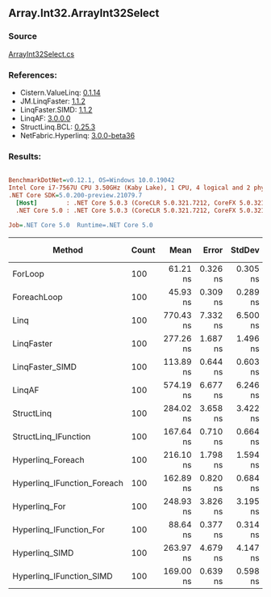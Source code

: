 ﻿## Array.Int32.ArrayInt32Select

### Source
[ArrayInt32Select.cs](../LinqBenchmarks/Array/Int32/ArrayInt32Select.cs)

### References:
- Cistern.ValueLinq: [0.1.14](https://www.nuget.org/packages/Cistern.ValueLinq/0.1.14)
- JM.LinqFaster: [1.1.2](https://www.nuget.org/packages/JM.LinqFaster/1.1.2)
- LinqFaster.SIMD: [1.1.2](https://www.nuget.org/packages/LinqFaster.SIMD/1.0.3)
- LinqAF: [3.0.0.0](https://www.nuget.org/packages/LinqAF/3.0.0.0)
- StructLinq.BCL: [0.25.3](https://www.nuget.org/packages/StructLinq.BCL/0.25.3)
- NetFabric.Hyperlinq: [3.0.0-beta36](https://www.nuget.org/packages/NetFabric.Hyperlinq/3.0.0-beta36)

### Results:
``` ini

BenchmarkDotNet=v0.12.1, OS=Windows 10.0.19042
Intel Core i7-7567U CPU 3.50GHz (Kaby Lake), 1 CPU, 4 logical and 2 physical cores
.NET Core SDK=5.0.200-preview.21079.7
  [Host]        : .NET Core 5.0.3 (CoreCLR 5.0.321.7212, CoreFX 5.0.321.7212), X64 RyuJIT
  .NET Core 5.0 : .NET Core 5.0.3 (CoreCLR 5.0.321.7212, CoreFX 5.0.321.7212), X64 RyuJIT

Job=.NET Core 5.0  Runtime=.NET Core 5.0  

```
|                      Method | Count |      Mean |    Error |   StdDev | Ratio | RatioSD |  Gen 0 | Gen 1 | Gen 2 | Allocated |
|---------------------------- |------ |----------:|---------:|---------:|------:|--------:|-------:|------:|------:|----------:|
|                     ForLoop |   100 |  61.21 ns | 0.326 ns | 0.305 ns |  1.00 |    0.00 |      - |     - |     - |         - |
|                 ForeachLoop |   100 |  45.93 ns | 0.309 ns | 0.289 ns |  0.75 |    0.01 |      - |     - |     - |         - |
|                        Linq |   100 | 770.43 ns | 7.332 ns | 6.500 ns | 12.58 |    0.15 | 0.0229 |     - |     - |      48 B |
|                  LinqFaster |   100 | 277.26 ns | 1.687 ns | 1.496 ns |  4.53 |    0.04 | 0.2027 |     - |     - |     424 B |
|             LinqFaster_SIMD |   100 | 113.89 ns | 0.644 ns | 0.603 ns |  1.86 |    0.01 | 0.2027 |     - |     - |     424 B |
|                      LinqAF |   100 | 574.19 ns | 6.677 ns | 6.246 ns |  9.38 |    0.13 |      - |     - |     - |         - |
|                  StructLinq |   100 | 284.02 ns | 3.658 ns | 3.422 ns |  4.64 |    0.06 | 0.0153 |     - |     - |      32 B |
|        StructLinq_IFunction |   100 | 167.64 ns | 0.710 ns | 0.664 ns |  2.74 |    0.02 |      - |     - |     - |         - |
|           Hyperlinq_Foreach |   100 | 216.10 ns | 1.798 ns | 1.594 ns |  3.53 |    0.03 |      - |     - |     - |         - |
| Hyperlinq_IFunction_Foreach |   100 | 162.89 ns | 0.820 ns | 0.684 ns |  2.66 |    0.02 |      - |     - |     - |         - |
|               Hyperlinq_For |   100 | 248.93 ns | 3.826 ns | 3.195 ns |  4.06 |    0.05 |      - |     - |     - |         - |
|     Hyperlinq_IFunction_For |   100 |  88.64 ns | 0.377 ns | 0.314 ns |  1.45 |    0.01 |      - |     - |     - |         - |
|              Hyperlinq_SIMD |   100 | 263.97 ns | 4.679 ns | 4.147 ns |  4.31 |    0.08 |      - |     - |     - |         - |
|    Hyperlinq_IFunction_SIMD |   100 | 169.00 ns | 0.639 ns | 0.598 ns |  2.76 |    0.02 |      - |     - |     - |         - |
